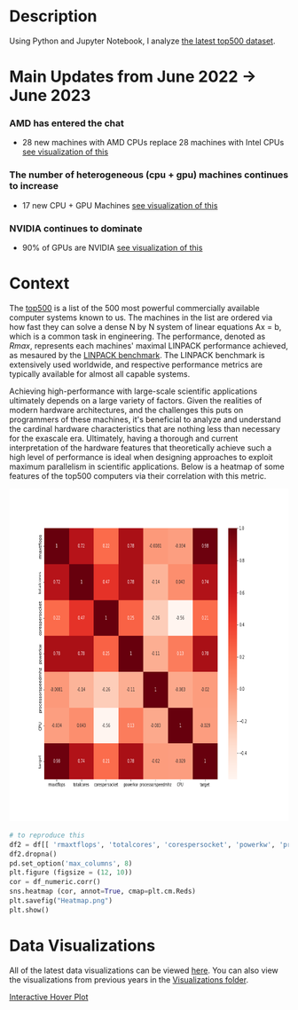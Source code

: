 # Description 
Using Python and Jupyter Notebook, I analyze [the latest top500 dataset](https://www.top500.org/lists/top500/).

# Main Updates from June 2022 -> June 2023 
### AMD has entered the chat
* 28 new machines with AMD CPUs replace 28 machines with Intel CPUs [see visualization of this](https://github.com/tommygorham/top500/blob/main/Visualizations/2023/June2023CPUShare.png)
### The number of heterogeneous (cpu + gpu) machines continues to increase 
* 17 new CPU + GPU Machines [see visualization of this](https://github.com/tommygorham/top500/blob/main/Visualizations/2023/June2023heterogeneity.png)
### NVIDIA continues to dominate 
* 90% of GPUs are NVIDIA [see visualization of this](https://github.com/tommygorham/top500/blob/main/Visualizations/2023/June2023GPUShare.png)


# Context 
The [top500](https://www.top500.org/project/top500_description/) is a list of the 500 most powerful commercially available computer systems known to us. 
The machines in the list are ordered via how fast they can solve a dense N by N system of linear equations Ax = b, which is a common task in engineering.
The performance, denoted as *Rmax*, represents each machines' maximal LINPACK performance achieved, as mesaured by the [LINPACK benchmark](http://www.netlib.org/utk/people/JackDongarra/PAPERS/hpl.pdf). The LINPACK benchmark is extensively used worldwide, and respective performance metrics are typically available for almost all capable systems.

Achieving high-performance with large-scale scientific applications ultimately depends on a large variety of factors. Given the realities of modern hardware architectures, and the challenges this puts on programmers of these machines, it's beneficial to analyze and understand the cardinal hardware characteristics that are nothing less than necessary for the exascale era. Ultimately, having a thorough and current interpretation of the hardware features that theoretically achieve such a high level of performance is ideal when designing approaches to exploit maximum parallelism in scientific applications. Below is a heatmap of some features of the top500 computers via their correlation with this metric. 

<p align="center">
<img src="https://github.com/tommygorham/top500/blob/main/Visualizations/Theoretical_Peak%2BPerformance_Heatmap_of_Corr_Spring22.png" height="600px" /> 
</p> 

```python
# to reproduce this 
df2 = df[[ 'rmaxtflops', 'totalcores', 'corespersocket', 'powerkw', 'processorspeedmhz', 'CPU', 'target' ]]
df2.dropna()
pd.set_option('max_columns', 8)
plt.figure (figsize = (12, 10))
cor = df_numeric.corr()
sns.heatmap (cor, annot=True, cmap=plt.cm.Reds)
plt.savefig("Heatmap.png")
plt.show()
```

# Data Visualizations
All of the latest data visualizations can be viewed [here](https://github.com/tommygorham/top500/blob/main/top500_notebook.ipynb). You can also view the visualizations from previous years in the [Visualizations folder](https://github.com/tommygorham/top500/tree/main/Visualizations). 



[Interactive Hover Plot](http://htmlpreview.github.io/?https://github.com/tommygorham/top500/blob/main/Visualizations/InteractiveMachineInfo2023.html)




